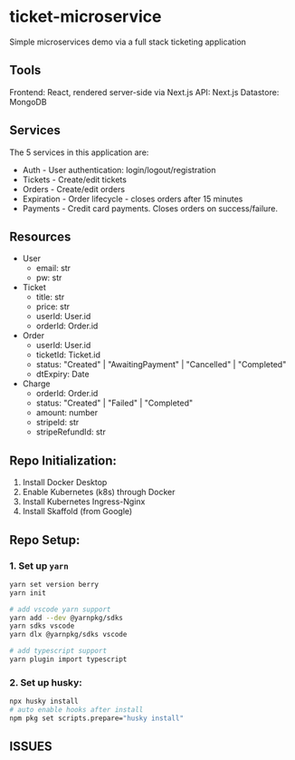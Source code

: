# ticket-microservice

Simple microservices demo via a full stack ticketing application

## Tools

Frontend: React, rendered server-side via Next.js
API: Next.js
Datastore: MongoDB

## Services

The 5 services in this application are:

- Auth - User authentication: login/logout/registration
- Tickets - Create/edit tickets
- Orders - Create/edit orders
- Expiration - Order lifecycle - closes orders after 15 minutes
- Payments - Credit card payments. Closes orders on success/failure.

## Resources

- User
  - email: str
  - pw: str
- Ticket
  - title: str
  - price: str
  - userId: User.id
  - orderId: Order.id
- Order
  - userId: User.id
  - ticketId: Ticket.id
  - status: "Created" | "AwaitingPayment" | "Cancelled" | "Completed"
  - dtExpiry: Date
- Charge
  - orderId: Order.id
  - status: "Created" | "Failed" | "Completed"
  - amount: number
  - stripeId: str
  - stripeRefundId: str

## Repo Initialization:

1. Install Docker Desktop
1. Enable Kubernetes (k8s) through Docker
1. Install Kubernetes Ingress-Nginx
1. Install Skaffold (from Google)

## Repo Setup:

### 1. Set up `yarn`

```sh
yarn set version berry
yarn init

# add vscode yarn support
yarn add --dev @yarnpkg/sdks
yarn sdks vscode
yarn dlx @yarnpkg/sdks vscode

# add typescript support
yarn plugin import typescript
```

### 2. Set up husky:

```sh
npx husky install
# auto enable hooks after install
npm pkg set scripts.prepare="husky install"
```

## ISSUES
